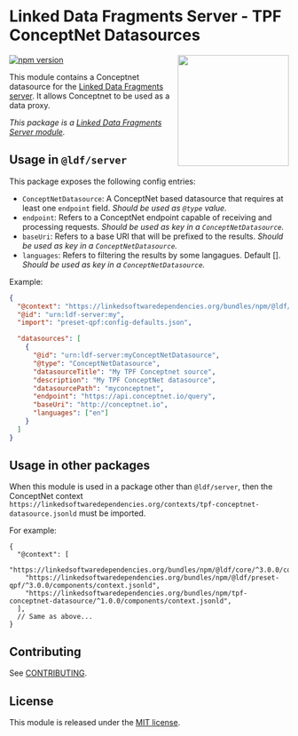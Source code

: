 # Linked Data Fragments Server - TPF ConceptNet Datasources
<img src="http://linkeddatafragments.org/images/logo.svg" width="200" align="right" alt="" />

[![npm version](https://badge.fury.io/js/tpf-conceptnet-datasource.svg)](https://www.npmjs.com/package/tpf-conceptnet-datasource)


This module contains a Conceptnet datasource for the [Linked Data Fragments server](https://github.com/LinkedDataFragments/Server.js).
It allows Conceptnet to be used as a data proxy.

_This package is a [Linked Data Fragments Server module](https://github.com/LinkedDataFragments/Server.js/)._

## Usage in `@ldf/server`

This package exposes the following config entries:
* `ConceptNetDatasource`: A ConceptNet based datasource that requires at least one `endpoint` field. _Should be used as `@type` value._
* `endpoint`: Refers to a ConceptNet endpoint capable of receiving and processing requests. _Should be used as key in a `ConceptNetDatasource`._
* `baseUri`: Refers to a base URI that will be prefixed to the results. _Should be used as key in a `ConceptNetDatasource`._
* `languages`: Refers to filtering the results by some langagues. Default []. _Should be used as key in a `ConceptNetDatasource`._

Example:
```json
{
  "@context": "https://linkedsoftwaredependencies.org/bundles/npm/@ldf/server/^3.0.0/components/context.jsonld",
  "@id": "urn:ldf-server:my",
  "import": "preset-qpf:config-defaults.json",

  "datasources": [
    {
      "@id": "urn:ldf-server:myConceptNetDatasource",
      "@type": "ConceptNetDatasource",
      "datasourceTitle": "My TPF Conceptnet source",
      "description": "My TPF ConceptNet datasource",
      "datasourcePath": "myconceptnet",
      "endpoint": "https://api.conceptnet.io/query", 
      "baseUri": "http://conceptnet.io",
      "languages": ["en"]
    }
  ]
}
```

## Usage in other packages

When this module is used in a package other than `@ldf/server`,
then the ConceptNet context `https://linkedsoftwaredependencies.org/contexts/tpf-conceptnet-datasource.jsonld` must be imported.

For example:
```
{
  "@context": [
    "https://linkedsoftwaredependencies.org/bundles/npm/@ldf/core/^3.0.0/components/context.jsonld",
    "https://linkedsoftwaredependencies.org/bundles/npm/@ldf/preset-qpf/^3.0.0/components/context.jsonld",
    "https://linkedsoftwaredependencies.org/bundles/npm/tpf-conceptnet-datasource/^1.0.0/components/context.jsonld",
  ],
  // Same as above...
}
```

## Contributing
See [CONTRIBUTING](CONTRIBUTING.md).

## License
This module is released under the [MIT license](LICENSE).
